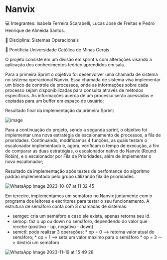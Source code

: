 # Nanvix
💻 Integrantes: Isabela Ferreira Scarabelli, Lucas José de Freitas e Pedro Henrique de Almeida Santos.

📖 Disciplina: Sistemas Operacionais

🏫 Pontifícia Universidade Católica de Minas Gerais

O projeto consiste em um divisão em sprint's com alterações visando a aplicação dos conhecimentos teórico aprendidos em sala. 

Para a primeira Sprint o objetivo foi desenvolver uma chamada de sistema no sistema operacional Nanvix. Essa chamada de sistema visa implementar um bloco de controle de processos, onde as informações sobre cada processo sejam disponibilizadas para consulta através de métodos específicos. As informações acerca de um processo serão acessadas e copiadas para um buffer em espaço de usuário;

Resultado final da implementação da primeira Sprint:

![image](https://github.com/isascarabelli/Nanvix/assets/99020483/e693a51f-571b-47b0-b19f-e4265a2546c6)

Para a continuação do projeto, sendo a segunda sprint, o objetivo foi implementar uma nova estratégia de escalonamento de processos, a fila de prioridades. Continuando, modificamos 4 funções, as quais testam o escalonador implementado e, agora, verificam o tempo de execução, a fim de comparar as duas estratégias, o escalonador nativo do Nanvix (Round Robin), e o escalonador por Fila de Prioridades, além de implementar o novo escalonador;

Resultado da implementação após testes de perfomance do algoritmo padrão implementado pelo grupo utilizando fila de prioridades:

![WhatsApp Image 2023-10-07 at 11 32 45](https://github.com/isascarabelli/Nanvix/assets/73960096/829f4542-f41e-4954-a499-1ab29a2c719d)

Em terceiro, implementamos um semáforo no Nanvix juntamente com o programa dos leitores e escritores para testar o seu funcionamento. A estrutura de semáforo conta com 3 chamadas de sistemas: 
- semget: cria um semáforo e caso ele exista, apenas retorna seu id.
- semop: faz o up ou down no semáforo, dependendo do valor que recebe (positivo - up, negativo - down)
- semctl: pode realizar 3 operações:
      * op = 0 --> retorna valor atual do semáforo;
      * op = 1 --> seta um valor máximo para o semáforo
      * op = 3 --> destrói um semáforo
  
![WhatsApp Image 2023-11-19 at 15 49 28](https://github.com/isascarabelli/Nanvix/assets/73960096/1cc8f04d-d629-44e8-8791-31f256a29847)
